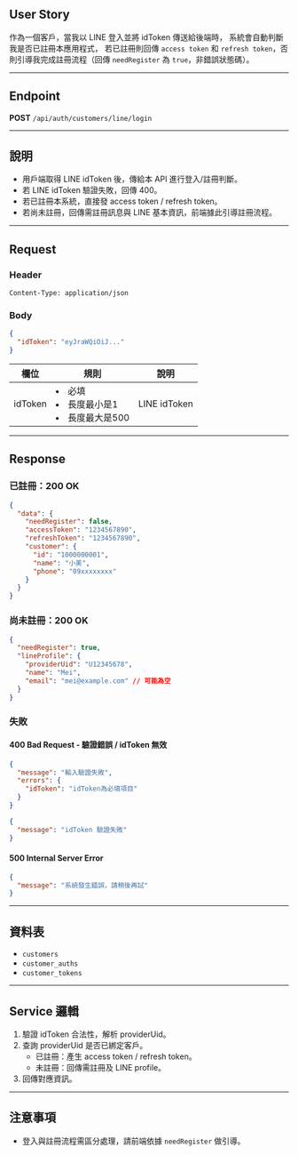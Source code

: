 ## User Story

作為一個客戶，當我以 LINE 登入並將 idToken 傳送給後端時，
系統會自動判斷我是否已註冊本應用程式，
若已註冊則回傳 `access token` 和 `refresh token`，否則引導我完成註冊流程（回傳 `needRegister` 為 `true`，非錯誤狀態碼）。

---

## Endpoint

**POST** `/api/auth/customers/line/login`

---

## 說明

- 用戶端取得 LINE idToken 後，傳給本 API 進行登入/註冊判斷。
- 若 LINE idToken 驗證失敗，回傳 400。
- 若已註冊本系統，直接發 access token / refresh token。
- 若尚未註冊，回傳需註冊訊息與 LINE 基本資訊，前端據此引導註冊流程。

---

## Request

### Header

```http
Content-Type: application/json
```

### Body

```json
{
  "idToken": "eyJraWQiOiJ..."
}
```

| 欄位    | 規則                                     | 說明         |
| ------- | ---------------------------------------- | ------------ |
| idToken | <li>必填<li>長度最小是1<li>長度最大是500 | LINE idToken |

---

## Response

### 已註冊：200 OK

```json
{
  "data": {
    "needRegister": false,
    "accessToken": "1234567890",
    "refreshToken": "1234567890",
    "customer": {
      "id": "1000000001",
      "name": "小美",
      "phone": "09xxxxxxxx"
    }
  }
}
```

### 尚未註冊：200 OK

```json
{
  "needRegister": true,
  "lineProfile": {
    "providerUid": "U12345678",
    "name": "Mei",
    "email": "mei@example.com" // 可能為空
  }
}
```

### 失敗

#### 400 Bad Request - 驗證錯誤 / idToken 無效

```json
{
  "message": "輸入驗證失敗",
  "errors": {
    "idToken": "idToken為必填項目"
  }
}
```

```json
{
  "message": "idToken 驗證失敗"
}
```

#### 500 Internal Server Error

```json
{
  "message": "系統發生錯誤，請稍後再試"
}
```

---

## 資料表

- `customers`
- `customer_auths`
- `customer_tokens`

---

## Service 邏輯

1. 驗證 idToken 合法性，解析 providerUid。
2. 查詢 providerUid 是否已綁定客戶。
   - 已註冊：產生 access token / refresh token。
   - 未註冊：回傳需註冊及 LINE profile。
3. 回傳對應資訊。

---

## 注意事項

- 登入與註冊流程需區分處理，請前端依據 `needRegister` 做引導。
